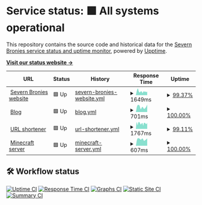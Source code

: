 # Service status: <!--live status--> **🟩 All systems operational**

This repository contains the source code and historical data for the [Severn Bronies service status and uptime monitor](https://severnbronies.github.io/status), powered by [Upptime](https://github.com/upptime/upptime).

[**Visit our status website →**](https://severnbronies.github.io/status)

<!--start: status pages-->
<!-- This summary is generated by Upptime (https://github.com/upptime/upptime) -->
<!-- Do not edit this manually, your changes will be overwritten -->
<!-- prettier-ignore -->
| URL | Status | History | Response Time | Uptime |
| --- | ------ | ------- | ------------- | ------ |
| <img alt="" src="https://favicons.githubusercontent.com/severnbronies.co.uk" height="13"> [Severn Bronies website](https://severnbronies.co.uk) | 🟩 Up | [severn-bronies-website.yml](https://github.com/severnbronies/status/commits/master/history/severn-bronies-website.yml) | <details><summary><img alt="Response time graph" src="./graphs/severn-bronies-website/response-time-week.png" height="20"> 1649ms</summary><br><a href="https://severnbronies.github.io/status/history/severn-bronies-website"><img alt="Response time 1676" src="https://img.shields.io/endpoint?url=https%3A%2F%2Fraw.githubusercontent.com%2Fsevernbronies%2Fstatus%2Fmaster%2Fapi%2Fsevern-bronies-website%2Fresponse-time.json"></a><br><a href="https://severnbronies.github.io/status/history/severn-bronies-website"><img alt="24-hour response time 1799" src="https://img.shields.io/endpoint?url=https%3A%2F%2Fraw.githubusercontent.com%2Fsevernbronies%2Fstatus%2Fmaster%2Fapi%2Fsevern-bronies-website%2Fresponse-time-day.json"></a><br><a href="https://severnbronies.github.io/status/history/severn-bronies-website"><img alt="7-day response time 1649" src="https://img.shields.io/endpoint?url=https%3A%2F%2Fraw.githubusercontent.com%2Fsevernbronies%2Fstatus%2Fmaster%2Fapi%2Fsevern-bronies-website%2Fresponse-time-week.json"></a><br><a href="https://severnbronies.github.io/status/history/severn-bronies-website"><img alt="30-day response time 1660" src="https://img.shields.io/endpoint?url=https%3A%2F%2Fraw.githubusercontent.com%2Fsevernbronies%2Fstatus%2Fmaster%2Fapi%2Fsevern-bronies-website%2Fresponse-time-month.json"></a><br><a href="https://severnbronies.github.io/status/history/severn-bronies-website"><img alt="1-year response time 1676" src="https://img.shields.io/endpoint?url=https%3A%2F%2Fraw.githubusercontent.com%2Fsevernbronies%2Fstatus%2Fmaster%2Fapi%2Fsevern-bronies-website%2Fresponse-time-year.json"></a></details> | <details><summary><a href="https://severnbronies.github.io/status/history/severn-bronies-website">99.37%</a></summary><a href="https://severnbronies.github.io/status/history/severn-bronies-website"><img alt="All-time uptime 99.47%" src="https://img.shields.io/endpoint?url=https%3A%2F%2Fraw.githubusercontent.com%2Fsevernbronies%2Fstatus%2Fmaster%2Fapi%2Fsevern-bronies-website%2Fuptime.json"></a><br><a href="https://severnbronies.github.io/status/history/severn-bronies-website"><img alt="24-hour uptime 100.00%" src="https://img.shields.io/endpoint?url=https%3A%2F%2Fraw.githubusercontent.com%2Fsevernbronies%2Fstatus%2Fmaster%2Fapi%2Fsevern-bronies-website%2Fuptime-day.json"></a><br><a href="https://severnbronies.github.io/status/history/severn-bronies-website"><img alt="7-day uptime 99.37%" src="https://img.shields.io/endpoint?url=https%3A%2F%2Fraw.githubusercontent.com%2Fsevernbronies%2Fstatus%2Fmaster%2Fapi%2Fsevern-bronies-website%2Fuptime-week.json"></a><br><a href="https://severnbronies.github.io/status/history/severn-bronies-website"><img alt="30-day uptime 99.43%" src="https://img.shields.io/endpoint?url=https%3A%2F%2Fraw.githubusercontent.com%2Fsevernbronies%2Fstatus%2Fmaster%2Fapi%2Fsevern-bronies-website%2Fuptime-month.json"></a><br><a href="https://severnbronies.github.io/status/history/severn-bronies-website"><img alt="1-year uptime 99.47%" src="https://img.shields.io/endpoint?url=https%3A%2F%2Fraw.githubusercontent.com%2Fsevernbronies%2Fstatus%2Fmaster%2Fapi%2Fsevern-bronies-website%2Fuptime-year.json"></a></details>
| <img alt="" src="https://favicons.githubusercontent.com/blog.severnbronies.co.uk" height="13"> [Blog](https://blog.severnbronies.co.uk) | 🟩 Up | [blog.yml](https://github.com/severnbronies/status/commits/master/history/blog.yml) | <details><summary><img alt="Response time graph" src="./graphs/blog/response-time-week.png" height="20"> 701ms</summary><br><a href="https://severnbronies.github.io/status/history/blog"><img alt="Response time 789" src="https://img.shields.io/endpoint?url=https%3A%2F%2Fraw.githubusercontent.com%2Fsevernbronies%2Fstatus%2Fmaster%2Fapi%2Fblog%2Fresponse-time.json"></a><br><a href="https://severnbronies.github.io/status/history/blog"><img alt="24-hour response time 1028" src="https://img.shields.io/endpoint?url=https%3A%2F%2Fraw.githubusercontent.com%2Fsevernbronies%2Fstatus%2Fmaster%2Fapi%2Fblog%2Fresponse-time-day.json"></a><br><a href="https://severnbronies.github.io/status/history/blog"><img alt="7-day response time 701" src="https://img.shields.io/endpoint?url=https%3A%2F%2Fraw.githubusercontent.com%2Fsevernbronies%2Fstatus%2Fmaster%2Fapi%2Fblog%2Fresponse-time-week.json"></a><br><a href="https://severnbronies.github.io/status/history/blog"><img alt="30-day response time 762" src="https://img.shields.io/endpoint?url=https%3A%2F%2Fraw.githubusercontent.com%2Fsevernbronies%2Fstatus%2Fmaster%2Fapi%2Fblog%2Fresponse-time-month.json"></a><br><a href="https://severnbronies.github.io/status/history/blog"><img alt="1-year response time 789" src="https://img.shields.io/endpoint?url=https%3A%2F%2Fraw.githubusercontent.com%2Fsevernbronies%2Fstatus%2Fmaster%2Fapi%2Fblog%2Fresponse-time-year.json"></a></details> | <details><summary><a href="https://severnbronies.github.io/status/history/blog">100.00%</a></summary><a href="https://severnbronies.github.io/status/history/blog"><img alt="All-time uptime 100.00%" src="https://img.shields.io/endpoint?url=https%3A%2F%2Fraw.githubusercontent.com%2Fsevernbronies%2Fstatus%2Fmaster%2Fapi%2Fblog%2Fuptime.json"></a><br><a href="https://severnbronies.github.io/status/history/blog"><img alt="24-hour uptime 100.00%" src="https://img.shields.io/endpoint?url=https%3A%2F%2Fraw.githubusercontent.com%2Fsevernbronies%2Fstatus%2Fmaster%2Fapi%2Fblog%2Fuptime-day.json"></a><br><a href="https://severnbronies.github.io/status/history/blog"><img alt="7-day uptime 100.00%" src="https://img.shields.io/endpoint?url=https%3A%2F%2Fraw.githubusercontent.com%2Fsevernbronies%2Fstatus%2Fmaster%2Fapi%2Fblog%2Fuptime-week.json"></a><br><a href="https://severnbronies.github.io/status/history/blog"><img alt="30-day uptime 100.00%" src="https://img.shields.io/endpoint?url=https%3A%2F%2Fraw.githubusercontent.com%2Fsevernbronies%2Fstatus%2Fmaster%2Fapi%2Fblog%2Fuptime-month.json"></a><br><a href="https://severnbronies.github.io/status/history/blog"><img alt="1-year uptime 100.00%" src="https://img.shields.io/endpoint?url=https%3A%2F%2Fraw.githubusercontent.com%2Fsevernbronies%2Fstatus%2Fmaster%2Fapi%2Fblog%2Fuptime-year.json"></a></details>
| <img alt="" src="https://favicons.githubusercontent.com/svrnbrn.es" height="13"> [URL shortener](https://svrnbrn.es) | 🟩 Up | [url-shortener.yml](https://github.com/severnbronies/status/commits/master/history/url-shortener.yml) | <details><summary><img alt="Response time graph" src="./graphs/url-shortener/response-time-week.png" height="20"> 1767ms</summary><br><a href="https://severnbronies.github.io/status/history/url-shortener"><img alt="Response time 1812" src="https://img.shields.io/endpoint?url=https%3A%2F%2Fraw.githubusercontent.com%2Fsevernbronies%2Fstatus%2Fmaster%2Fapi%2Furl-shortener%2Fresponse-time.json"></a><br><a href="https://severnbronies.github.io/status/history/url-shortener"><img alt="24-hour response time 2120" src="https://img.shields.io/endpoint?url=https%3A%2F%2Fraw.githubusercontent.com%2Fsevernbronies%2Fstatus%2Fmaster%2Fapi%2Furl-shortener%2Fresponse-time-day.json"></a><br><a href="https://severnbronies.github.io/status/history/url-shortener"><img alt="7-day response time 1767" src="https://img.shields.io/endpoint?url=https%3A%2F%2Fraw.githubusercontent.com%2Fsevernbronies%2Fstatus%2Fmaster%2Fapi%2Furl-shortener%2Fresponse-time-week.json"></a><br><a href="https://severnbronies.github.io/status/history/url-shortener"><img alt="30-day response time 1791" src="https://img.shields.io/endpoint?url=https%3A%2F%2Fraw.githubusercontent.com%2Fsevernbronies%2Fstatus%2Fmaster%2Fapi%2Furl-shortener%2Fresponse-time-month.json"></a><br><a href="https://severnbronies.github.io/status/history/url-shortener"><img alt="1-year response time 1812" src="https://img.shields.io/endpoint?url=https%3A%2F%2Fraw.githubusercontent.com%2Fsevernbronies%2Fstatus%2Fmaster%2Fapi%2Furl-shortener%2Fresponse-time-year.json"></a></details> | <details><summary><a href="https://severnbronies.github.io/status/history/url-shortener">99.11%</a></summary><a href="https://severnbronies.github.io/status/history/url-shortener"><img alt="All-time uptime 99.17%" src="https://img.shields.io/endpoint?url=https%3A%2F%2Fraw.githubusercontent.com%2Fsevernbronies%2Fstatus%2Fmaster%2Fapi%2Furl-shortener%2Fuptime.json"></a><br><a href="https://severnbronies.github.io/status/history/url-shortener"><img alt="24-hour uptime 100.00%" src="https://img.shields.io/endpoint?url=https%3A%2F%2Fraw.githubusercontent.com%2Fsevernbronies%2Fstatus%2Fmaster%2Fapi%2Furl-shortener%2Fuptime-day.json"></a><br><a href="https://severnbronies.github.io/status/history/url-shortener"><img alt="7-day uptime 99.11%" src="https://img.shields.io/endpoint?url=https%3A%2F%2Fraw.githubusercontent.com%2Fsevernbronies%2Fstatus%2Fmaster%2Fapi%2Furl-shortener%2Fuptime-week.json"></a><br><a href="https://severnbronies.github.io/status/history/url-shortener"><img alt="30-day uptime 99.13%" src="https://img.shields.io/endpoint?url=https%3A%2F%2Fraw.githubusercontent.com%2Fsevernbronies%2Fstatus%2Fmaster%2Fapi%2Furl-shortener%2Fuptime-month.json"></a><br><a href="https://severnbronies.github.io/status/history/url-shortener"><img alt="1-year uptime 99.17%" src="https://img.shields.io/endpoint?url=https%3A%2F%2Fraw.githubusercontent.com%2Fsevernbronies%2Fstatus%2Fmaster%2Fapi%2Furl-shortener%2Fuptime-year.json"></a></details>
| <img alt="" src="https://favicons.githubusercontent.com/mc.severnbronies.co.uk" height="13"> [Minecraft server](https://mc.severnbronies.co.uk) | 🟩 Up | [minecraft-server.yml](https://github.com/severnbronies/status/commits/master/history/minecraft-server.yml) | <details><summary><img alt="Response time graph" src="./graphs/minecraft-server/response-time-week.png" height="20"> 607ms</summary><br><a href="https://severnbronies.github.io/status/history/minecraft-server"><img alt="Response time 664" src="https://img.shields.io/endpoint?url=https%3A%2F%2Fraw.githubusercontent.com%2Fsevernbronies%2Fstatus%2Fmaster%2Fapi%2Fminecraft-server%2Fresponse-time.json"></a><br><a href="https://severnbronies.github.io/status/history/minecraft-server"><img alt="24-hour response time 671" src="https://img.shields.io/endpoint?url=https%3A%2F%2Fraw.githubusercontent.com%2Fsevernbronies%2Fstatus%2Fmaster%2Fapi%2Fminecraft-server%2Fresponse-time-day.json"></a><br><a href="https://severnbronies.github.io/status/history/minecraft-server"><img alt="7-day response time 607" src="https://img.shields.io/endpoint?url=https%3A%2F%2Fraw.githubusercontent.com%2Fsevernbronies%2Fstatus%2Fmaster%2Fapi%2Fminecraft-server%2Fresponse-time-week.json"></a><br><a href="https://severnbronies.github.io/status/history/minecraft-server"><img alt="30-day response time 662" src="https://img.shields.io/endpoint?url=https%3A%2F%2Fraw.githubusercontent.com%2Fsevernbronies%2Fstatus%2Fmaster%2Fapi%2Fminecraft-server%2Fresponse-time-month.json"></a><br><a href="https://severnbronies.github.io/status/history/minecraft-server"><img alt="1-year response time 664" src="https://img.shields.io/endpoint?url=https%3A%2F%2Fraw.githubusercontent.com%2Fsevernbronies%2Fstatus%2Fmaster%2Fapi%2Fminecraft-server%2Fresponse-time-year.json"></a></details> | <details><summary><a href="https://severnbronies.github.io/status/history/minecraft-server">100.00%</a></summary><a href="https://severnbronies.github.io/status/history/minecraft-server"><img alt="All-time uptime 100.00%" src="https://img.shields.io/endpoint?url=https%3A%2F%2Fraw.githubusercontent.com%2Fsevernbronies%2Fstatus%2Fmaster%2Fapi%2Fminecraft-server%2Fuptime.json"></a><br><a href="https://severnbronies.github.io/status/history/minecraft-server"><img alt="24-hour uptime 100.00%" src="https://img.shields.io/endpoint?url=https%3A%2F%2Fraw.githubusercontent.com%2Fsevernbronies%2Fstatus%2Fmaster%2Fapi%2Fminecraft-server%2Fuptime-day.json"></a><br><a href="https://severnbronies.github.io/status/history/minecraft-server"><img alt="7-day uptime 100.00%" src="https://img.shields.io/endpoint?url=https%3A%2F%2Fraw.githubusercontent.com%2Fsevernbronies%2Fstatus%2Fmaster%2Fapi%2Fminecraft-server%2Fuptime-week.json"></a><br><a href="https://severnbronies.github.io/status/history/minecraft-server"><img alt="30-day uptime 100.00%" src="https://img.shields.io/endpoint?url=https%3A%2F%2Fraw.githubusercontent.com%2Fsevernbronies%2Fstatus%2Fmaster%2Fapi%2Fminecraft-server%2Fuptime-month.json"></a><br><a href="https://severnbronies.github.io/status/history/minecraft-server"><img alt="1-year uptime 100.00%" src="https://img.shields.io/endpoint?url=https%3A%2F%2Fraw.githubusercontent.com%2Fsevernbronies%2Fstatus%2Fmaster%2Fapi%2Fminecraft-server%2Fuptime-year.json"></a></details>

<!--end: status pages-->

## 🛠️ Workflow status

[![Uptime CI](https://github.com/koj-co/upptime/workflows/Uptime%20CI/badge.svg)](https://github.com/koj-co/upptime/actions?query=workflow%3A%22Uptime+CI%22)
[![Response Time CI](https://github.com/koj-co/upptime/workflows/Response%20Time%20CI/badge.svg)](https://github.com/koj-co/upptime/actions?query=workflow%3A%22Response+Time+CI%22)
[![Graphs CI](https://github.com/koj-co/upptime/workflows/Graphs%20CI/badge.svg)](https://github.com/koj-co/upptime/actions?query=workflow%3A%22Graphs+CI%22)
[![Static Site CI](https://github.com/koj-co/upptime/workflows/Static%20Site%20CI/badge.svg)](https://github.com/koj-co/upptime/actions?query=workflow%3A%22Static+Site+CI%22)
[![Summary CI](https://github.com/koj-co/upptime/workflows/Summary%20CI/badge.svg)](https://github.com/koj-co/upptime/actions?query=workflow%3A%22Summary+CI%22)

